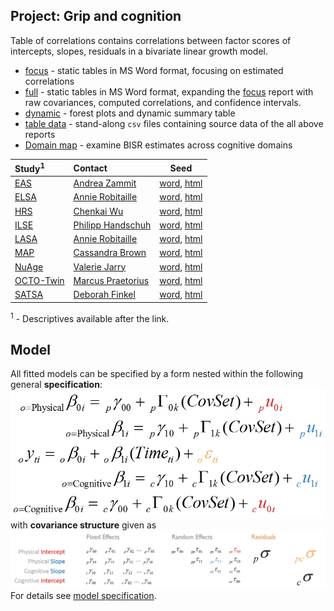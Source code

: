 Project: Grip and cognition
----
Table of correlations contains correlations between factor scores of intercepts, slopes, residuals in a bivariate linear growth model. 
- [focus][corr_focus] - static tables in MS Word format, focusing on estimated correlations 
- [full][corr_full] - static tables in MS Word format, expanding the [focus][corr_focus] report with raw covariances, computed correlations, and confidence intervals. 
- [dynamic][corr_dynamic] - forest plots  and dynamic summary table 
- [table data][table-data] - stand-along `csv` files containing source data of the all above reports
- [Domain map][domain_map] - examine BISR estimates across cognitive domains

| Study<sup>1</sup> | Contact | Seed |
| :---- | :------ | ---- |
| [EAS][eas_table_1]        |[Andrea Zammit](mailto:Andrea.Zammit@einstein.yu.edu)   |[word][eas_word], [html][eas_html]     | 
| [ELSA][elsa_table_1]      |[Annie Robitaille](mailto:annie.g.robitaille@gmail.com) |[word][elsa_word], [html][elsa_html]   |  
| [HRS][hrs_table_1]        |[Chenkai Wu](mailto:chenkai.wu2010@gmail.com)           |[word][hrs_word], [html][hrs_html]     | 
| [ILSE][ilse_table_1]      |[Philipp Handschuh](mailto:philipp.handschuh@uni-ulm.de)|[word][ilse_word], [html][ilse_html]   | 
| [LASA][lasa_table_1]      |[Annie Robitaille](mailto:annie.g.robitaille@gmail.com) |[word][lasa_word], [html][lasa_html]   | 
| [MAP][map_table_1]        |[Cassandra Brown](mailto:clb@uvic.ca)                   |[word][map_word], [html][map_html]     |
| [NuAge][nuage_table_1]    |[Valerie Jarry ](mailto:valerie.jarry@umontreal.ca )    |[word][nuage_word], [html][nuage_html] | 
| [OCTO-Twin][octo_table_1] |[Marcus Praetorius](mailto:marcus.praetorius@psy.gu.se) |[word][octo_word], [html][octo_html]   |   
| [SATSA][satsa_table_1]    |[Deborah Finkel](mailto:dfinkel@ius.edu)                |[word][satsa_word], [html][satsa_html] | 

<sup>1</sup> - Descriptives available after the link.

## Model
All fitted models can be specified by a form nested within the following general **specification**:  
[![general_model_specification](https://github.com/IALSA/IALSA-2015-Portland/blob/master/libs/images/general_model_specification.png)](https://github.com/IALSA/IALSA-2015-Portland/blob/master/reports/model-specification/README.md)
</br>
with **covariance structure** given as
[![general_model_specification](https://github.com/IALSA/IALSA-2015-Portland/blob/master/libs/images/specification_covariance_structure.png)](https://github.com/IALSA/IALSA-2015-Portland/blob/master/reports/model-specification/README.md)  
For  details see [model specification](../../reports/model-specification/README.md).  


<!-- Below stored the short-cuts for links -->  

  [corr_focus]:https://rawgit.com/IALSA/IALSA-2015-Portland/master/reports/correlation-3/correlation-3-grip-focus.docx
   [corr_full]:https://rawgit.com/IALSA/IALSA-2015-Portland/master/reports/correlation-3/correlation-3-grip-full.docx
[corr_dynamic]:https://rawgit.com/IALSA/IALSA-2015-Portland/master/reports/correlation-3/correlation-3-grip-summary.html
  [table-data]:https://github.com/IALSA/IALSA-2015-Portland/tree/master/reports/correlation-3/table-data
  [domain_map]:https://rawgit.com/IALSA/IALSA-2015-Portland/master/reports/domain-map/domain-map-grip.html
  
  [eas_table_1]:https://rawgit.com/IALSA/IALSA-2015-Portland/master/studies/table_1_descriptives/Table1_EAS_Descriptives_IALSA_Portland.pdf 
 [elsa_table_1]:https://rawgit.com/IALSA/IALSA-2015-Portland/master/studies/table_1_descriptives/Table1_ELSA_Descriptives_IALSA_Portland.pdf   
  [hrs_table_1]:https://rawgit.com/IALSA/IALSA-2015-Portland/master/studies/table_1_descriptives/Table1_HRS_Descriptives_IALSA_Portland.pdf 
 [ilse_table_1]:https://rawgit.com/IALSA/IALSA-2015-Portland/master/studies/table_1_descriptives/Table1_ILSE_Descriptives_IALSA_Portland.pdf 
 [lasa_table_1]:https://rawgit.com/IALSA/IALSA-2015-Portland/master/studies/table_1_descriptives/Table1_LASA_Descriptives_IALSA_Portland.pdf  
  [map_table_1]:https://rawgit.com/IALSA/IALSA-2015-Portland/master/studies/table_1_descriptives/Table1_MAP_Descriptives_IALSA_Portland.pdf
  [nas_table_1]:https://rawgit.com/IALSA/IALSA-2015-Portland/master/studies/table_1_descriptives/Table1_NAS_Descriptives_IALSA_Portland.pdf 
[nuage_table_1]:https://rawgit.com/IALSA/IALSA-2015-Portland/master/studies/table_1_descriptives/Table1_NuAge_Descriptives_IALSA_Portland.pdf 
 [octo_table_1]:https://rawgit.com/IALSA/IALSA-2015-Portland/master/studies/table_1_descriptives/Table1_OCTO_Descriptives_IALSA_Portland.pdf 
[satsa_table_1]:https://rawgit.com/IALSA/IALSA-2015-Portland/master/studies/table_1_descriptives/Table1_SATSA_Descriptives_IALSA_Portland.pdf  

  [eas_word]:https://rawgit.com/IALSA/IALSA-2015-Portland/master/reports/seeds-grip/seed-eas.docx     
 [elsa_word]:https://rawgit.com/IALSA/IALSA-2015-Portland/master/reports/seeds-grip/seed-elsa.docx   
  [hrs_word]:https://rawgit.com/IALSA/IALSA-2015-Portland/master/reports/seeds-grip/seed-hrs.docx     
 [ilse_word]:https://rawgit.com/IALSA/IALSA-2015-Portland/master/reports/seeds-grip/seed-ilse.docx   
 [lasa_word]:https://rawgit.com/IALSA/IALSA-2015-Portland/master/reports/seeds-grip/seed-lasa.docx   
  [nas_word]:https://rawgit.com/IALSA/IALSA-2015-Portland/master/reports/seeds-grip/seed-nas.docx   
[nuage_word]:https://rawgit.com/IALSA/IALSA-2015-Portland/master/reports/seeds-grip/seed-nuage.docx 
  [map_word]:https://rawgit.com/IALSA/IALSA-2015-Portland/master/reports/seeds-grip/seed-map.docx     
 [octo_word]:https://rawgit.com/IALSA/IALSA-2015-Portland/master/reports/seeds-grip/seed-octo.docx   
[satsa_word]:https://rawgit.com/IALSA/IALSA-2015-Portland/master/reports/seeds-grip/seed-satsa.docx   
  
  [eas_html]:https://rawgit.com/IALSA/IALSA-2015-Portland/master/reports/seeds-grip/seed-eas.html     
 [elsa_html]:https://rawgit.com/IALSA/IALSA-2015-Portland/master/reports/seeds-grip/seed-elsa.html   
  [hrs_html]:https://rawgit.com/IALSA/IALSA-2015-Portland/master/reports/seeds-grip/seed-hrs.html     
 [ilse_html]:https://rawgit.com/IALSA/IALSA-2015-Portland/master/reports/seeds-grip/seed-ilse.html   
 [lasa_html]:https://rawgit.com/IALSA/IALSA-2015-Portland/master/reports/seeds-grip/seed-lasa.html   
  [map_html]:https://rawgit.com/IALSA/IALSA-2015-Portland/master/reports/seeds-grip/seed-map.html     
  [nas_html]:https://rawgit.com/IALSA/IALSA-2015-Portland/master/reports/seeds-grip/seed-nas.html   
[nuage_html]:https://rawgit.com/IALSA/IALSA-2015-Portland/master/reports/seeds-grip/seed-nuage.html 
 [octo_html]:https://rawgit.com/IALSA/IALSA-2015-Portland/master/reports/seeds-grip/seed-octo.html   
[satsa_html]:https://rawgit.com/IALSA/IALSA-2015-Portland/master/reports/seeds-grip/seed-satsa.html   
